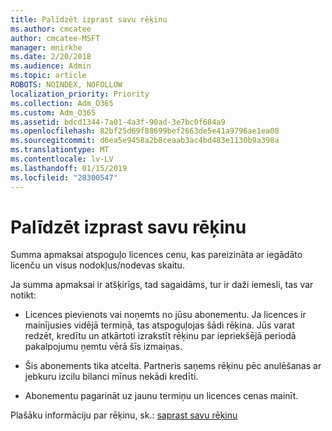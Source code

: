 ```yaml
---
title: Palīdzēt izprast savu rēķinu
ms.author: cmcatee
author: cmcatee-MSFT
manager: mnirkhe
ms.date: 2/20/2018
ms.audience: Admin
ms.topic: article
ROBOTS: NOINDEX, NOFOLLOW
localization_priority: Priority
ms.collection: Adm_O365
ms.custom: Adm_O365
ms.assetid: bdcd1344-7a01-4a3f-90ad-3e7bc0f684a9
ms.openlocfilehash: 82bf25d69f88699bef2663de5e41a9796ae1ea08
ms.sourcegitcommit: d6ea5e9458a2b8ceaab3ac4bd483e1130b9a398a
ms.translationtype: MT
ms.contentlocale: lv-LV
ms.lasthandoff: 01/15/2019
ms.locfileid: "28300547"
---
```

# <a name="help-understanding-your-bill"></a>Palīdzēt izprast savu rēķinu

Summa apmaksai atspoguļo licences cenu, kas pareizināta ar iegādāto licenču un visus nodokļus/nodevas skaitu.
  
Ja summa apmaksai ir atšķirīgs, tad sagaidāms, tur ir daži iemesli, tas var notikt:
  
- Licences pievienots vai noņemts no jūsu abonementu. Ja licences ir mainījusies vidējā termiņā, tas atspoguļojas šādi rēķina. Jūs varat redzēt, kredītu un atkārtoti izrakstīt rēķinu par iepriekšējā periodā pakalpojumu ņemtu vērā šīs izmaiņas.
    
- Šis abonements tika atcelta. Partneris saņems rēķinu pēc anulēšanas ar jebkuru izcilu bilanci mīnus nekādi kredīti.
    
- Abonementu pagarināt uz jaunu termiņu un licences cenas mainīt.
    
Plašāku informāciju par rēķinu, sk.: [saprast savu rēķinu](https://support.office.com/article/0724b428-fb59-4962-8c37-6674166d7507)
  

